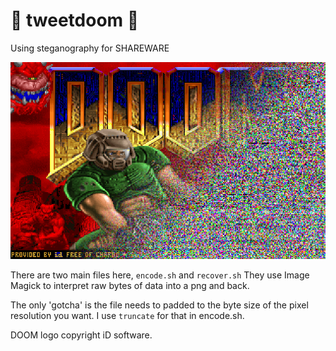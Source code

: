 # 👿 tweetdoom 👿

Using steganography for SHAREWARE

![tweetdoom](https://raw.githubusercontent.com/discatte/tweetdoom/main/tweedoom.png)

There are two main files here, `encode.sh` and `recover.sh` They use Image Magick to interpret raw bytes of data into a png and back.

The only 'gotcha' is the file needs to padded to the byte size of the pixel resolution you want. I use `truncate` for that in encode.sh.

DOOM logo copyright iD software.
